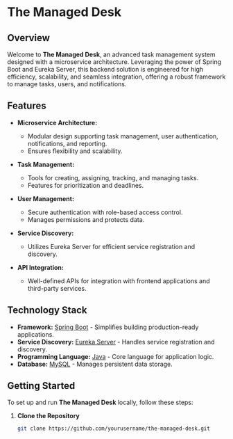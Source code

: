 # The Managed Desk

## Overview

Welcome to **The Managed Desk**, an advanced task management system designed with a microservice architecture. Leveraging the power of Spring Boot and Eureka Server, this backend solution is engineered for high efficiency, scalability, and seamless integration, offering a robust framework to manage tasks, users, and notifications.

## Features

- **Microservice Architecture:**
  - Modular design supporting task management, user authentication, notifications, and reporting.
  - Ensures flexibility and scalability.
  
- **Task Management:**
  - Tools for creating, assigning, tracking, and managing tasks.
  - Features for prioritization and deadlines.

- **User Management:**
  - Secure authentication with role-based access control.
  - Manages permissions and protects data.

- **Service Discovery:**
  - Utilizes Eureka Server for efficient service registration and discovery.
  
- **API Integration:**
  - Well-defined APIs for integration with frontend applications and third-party services.

## Technology Stack

- **Framework:** [Spring Boot](https://spring.io/projects/spring-boot) - Simplifies building production-ready applications.
- **Service Discovery:** [Eureka Server](https://spring.io/projects/spring-cloud-netflix) - Handles service registration and discovery.
- **Programming Language:** [Java](https://www.oracle.com/java/) - Core language for application logic.
- **Database:** [MySQL](https://www.mysql.com/) - Manages persistent data storage.

## Getting Started

To set up and run **The Managed Desk** locally, follow these steps:

1. **Clone the Repository**

   ```bash
   git clone https://github.com/yourusername/the-managed-desk.git
